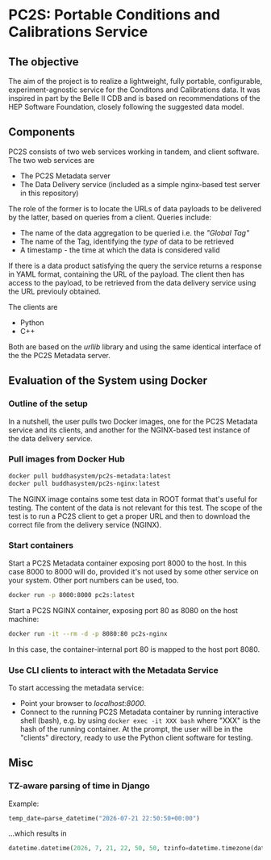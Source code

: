 # PC2S: Portable Conditions and Calibrations Service

## The objective
The aim of the project is to realize a lightweight, fully portable, configurable,
experiment-agnostic service for the Conditons and Calibrations data.
It was inspired in part by the Belle II CDB and is based on recommendations
of the HEP Software Foundation, closely following the suggested data model.

## Components

PC2S consists of two web services working in tandem, and
client software. The two web services are

* The PC2S Metadata server
* The Data Delivery service (included as a simple nginx-based test server in this repository)

The role of the former is to locate the URLs of data payloads to be delivered
by the latter, based on queries from a client. Queries include:

* The name of the data aggregation to be queried i.e. the *"Global Tag"*
* The name of the Tag, identifying the *type* of data to be retrieved
* A timestamp - the time at which the data is considered valid

If there is a data product satisfying the query the service returns
a response in YAML format, containing the URL of the payload. The client
then has access to the payload, to be retrieved from the data delivery service
using the URL previouly obtained.

The clients are

* Python
* C++

Both are based on the *urllib* library and using the same identical interface
of the the PC2S Metadata server.

## Evaluation of the System using Docker

### Outline of the setup

In a nutshell, the user pulls two Docker images, one for the PC2S
Metadata service and its clients, and another for the NGINX-based test
instance of the data delivery service.

### Pull images from Docker Hub

```bash
docker pull buddhasystem/pc2s-metadata:latest
docker pull buddhasystem/pc2s-nginx:latest
```

The NGINX image contains some test data in ROOT format that's useful for testing.
The content of the data is not relevant for this test.
The scope of the test is to run a PC2S client to get a proper URL and
then to download the correct file from the delivery service (NGINX).

### Start containers

Start a PC2S Metadata container exposing port 8000 to the host.
In this case 8000 to 8000 will do, provided it's not used by some
other service on your system. Other port numbers can be used, too.

```bash
docker run -p 8000:8000 pc2s:latest
```
Start a PC2S NGINX container, exposing port 80 as 8080 on the host machine:

```bash
docker run -it --rm -d -p 8080:80 pc2s-nginx
```

In this case, the container-internal port 80 is mapped to the host port 8080.

### Use CLI clients to interact with the Metadata Service

To start accessing the metadata service:

* Point your browser to *localhost:8000*.
* Connect to the running PC2S Metadata container by running interactive shell (bash), e.g. by using ```docker exec -it XXX bash``` where "XXX" is the hash of the running container. At the
prompt, the user will be in the "clients" directory, ready to use the Python client software
for testing.

## Misc

### TZ-aware parsing of time in Django
Example:

```python
temp_date=parse_datetime("2026-07-21 22:50:50+00:00")
```

...which results in

```python
datetime.datetime(2026, 7, 21, 22, 50, 50, tzinfo=datetime.timezone(datetime.timedelta(0), '+0000'))
```
